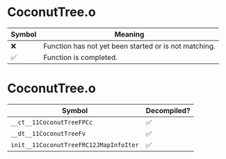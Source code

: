 # CoconutTree.o
| Symbol | Meaning 
| ------------- | ------------- 
| :x: | Function has not yet been started or is not matching. 
| :white_check_mark: | Function is completed. 


# CoconutTree.o
| Symbol | Decompiled? |
| ------------- | ------------- |
| `__ct__11CoconutTreeFPCc` | :white_check_mark: |
| `__dt__11CoconutTreeFv` | :white_check_mark: |
| `init__11CoconutTreeFRC12JMapInfoIter` | :white_check_mark: |

